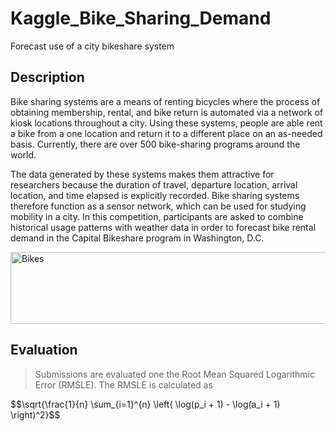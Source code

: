 # Kaggle_Bike_Sharing_Demand
Forecast use of a city bikeshare system
## Description

Bike sharing systems are a means of renting bicycles where the process of obtaining membership, rental, and bike return is automated via a network of kiosk locations throughout a city. Using these systems, people are able rent a bike from a one location and return it to a different place on an as-needed basis. Currently, there are over 500 bike-sharing programs around the world.

The data generated by these systems makes them attractive for researchers because the duration of travel, departure location, arrival location, and time elapsed is explicitly recorded. Bike sharing systems therefore function as a sensor network, which can be used for studying mobility in a city. In this competition, participants are asked to combine historical usage patterns with weather data in order to forecast bike rental demand in the Capital Bikeshare program in Washington, D.C.




<img height="115" width="600" alt="Bikes" src="https://storage.googleapis.com/kaggle-media/competitions/kaggle/3948/media/bikes.png" class="    " style="width: 600px; height: 115px;" title="Bikes" srcset="">

## Evaluation
> Submissions are evaluated one the Root Mean Squared Logarithmic Error (RMSLE). The RMSLE is calculated as


<!DOCTYPE html>
<html lang="en">
<head>
    <meta charset="UTF-8">
    <meta name="viewport" content="width=device-width, initial-scale=1.0">
    
</head>
<body>
    <p>
        $$\sqrt{\frac{1}{n} \sum_{i=1}^{n} \left( \log(p_i + 1) - \log(a_i + 1) \right)^2}$$
    </p>
</body>
</html>
